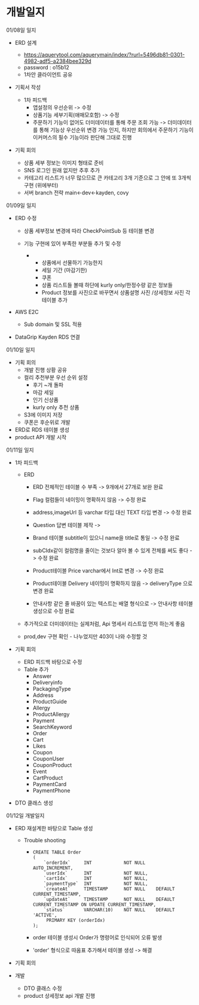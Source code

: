 # 개발일지



01/08일 일지

- ERD 설계
  - https://aquerytool.com/aquerymain/index/?rurl=5496db81-0301-4982-adf5-a2384bee329d
  - password : o15b12 
  - 1차안 클라이언트 공유

- 기획서 작성
  - 1차 피드백
    - 앱설정의 우선순위 -> 수정
    - 상품기능 세부기획(애매모호함) -> 수정
    - 주문하기 기능이 없어도 더미데이터를 통해 주문 조회 가능 -> 더미데이터를 통해 기능상 우선순위 변경 가능 인지, 하지만 회의에서 주문하기 기능이 이커머스의 필수 기능이라 판단해 그대로 진행
- 기획 회의
  - 상품 세부 정보는 이미지 형태로 준비
  - SNS 로그인 원래 없지만 추후 추가
  - 카테고리 리스트가 너무 많으므로 큰 카테고리 3개 기준으로 그 안에 또 3개씩 구현 (위에부터)
  - 서버 branch 전략 main<-dev<-kayden, covy



01/09일 일지

- ERD 수정

  - 상품 세부정보 변경에 따라 CheckPointSub 등 테이블 변경

  - 기능 구현에 있어 부족한 부분들 추가 및 수정

    - - 상품에서 선물하기 가능한지
      - 세일 기간 (마감기한)
      - 쿠폰
      - 상품 리스트들 볼때 하단에 kurly only/한정수량 같은 정보들
      - Product 정보를 사진으로 바꾸면서 상품설명 사진 /상세정보 사진 각 테이블 추가 

- AWS E2C 

  - Sub domain 및 SSL 적용

- DataGrip Kayden RDS 연결



01/10일 일지

- 기획 회의
  - 개발 진행 상황 공유
  - 컬리 추천부분 우선 순위 설정
    - 후기 ~개 돌파
    - 마감 세일
    - 인기 신상품
    - kurly only 추천 상품
  - S3에 이미지 저장
  - 쿠폰은 후순위로 개발
- ERD로 RDS 테이블 생성
- product API 개발 시작



01/11일 일지

- 1차 피드백

  - ERD

    - ERD 전체적인 테이블 수 부족 -> 9개에서 27개로 보완 완료
    - Flag 컬럼들이 네이밍이 명확하지 않음 -> 수정 완료
    - address,imageUrl 등 varchar 타입 대신 TEXT 타입 변경 -> 수정 완료
    - Question 답변 테이블 제작 -> 

    - Brand 테이블 subtitle이 있으니 name을 title로 통일 -> 수정 완료
    - subCIdx같이 컬럼명을 줄이는 것보다 알아 볼 수 있게 전체를 써도 좋다 -> 수정 완료
    - Product테이블 Price varchar에서 Int로 변경 -> 수정 완료
    - Product테이블 Delivery 네이밍이 명확하지 않음 -> deliveryType 으로 변경 완료
    - 안내사항 같은 줄 바꿈이 있는 텍스트는 배열 형식으로 -> 안내사항 테이블 생성으로 수정 완료

  - 추가적으로 더미데이터는 실제처럼, Api 명세서 리스트업 먼저 하는게 좋음
  - prod,dev 구현 확인  - 나누었지만 403이 나와 수정할 것

- 기획 회의
  - ERD 피드백 바탕으로 수정
  - Table 추가
    - Answer
    - Deliveryinfo
    - PackagingType
    - Address
    - ProductGuide
    - Allergy
    - ProductAllergy
    - Payment
    - SearchKeyword
    - Order
    - Cart
    - Likes
    - Coupon
    - CouponUser
    - CouponProduct
    - Event
    - CartProduct
    - PaymentCard
    - PaymentPhone
- DTO 클래스 생성



01/12일 개발일지



- ERD 재설계한 바탕으로 Table 생성

  - Trouble shooting

    - ```
      CREATE TABLE Order
      (
          `orderIdx`     INT            NOT NULL    AUTO_INCREMENT,
          `userIdx`      INT            NOT NULL,
          `cartIdx`      INT            NOT NULL,
          `paymentType`  INT            NOT NULL,
          `createAt`     TIMESTAMP      NOT NULL    DEFAULT CURRENT_TIMESTAMP,
          `updateAt`     TIMESTAMP      NOT NULL    DEFAULT CURRENT_TIMESTAMP ON UPDATE CURRENT_TIMESTAMP,
          `status`       VARCHAR(10)    NOT NULL    DEFAULT 'ACTIVE',
           PRIMARY KEY (orderIdx)
      );
      ```

    - order 테이블 생성시 Order가 명령어로 인식되어 오류 발생
    - 'order' 형식으로 따옴표 추가해서 테이블 생성 -> 해결

- 기획 회의

- 개발

  - DTO 클래스 수정
  - product 상세정보 api 개발 진행

